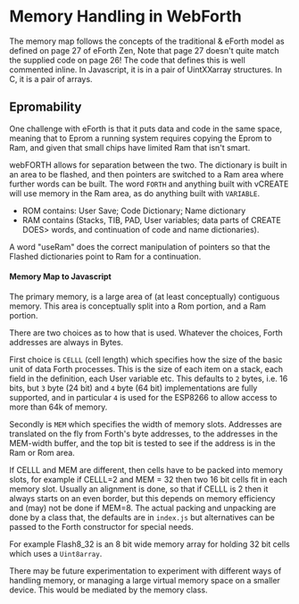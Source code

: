 # Memory Handling in WebForth

The memory map follows the concepts of the traditional & eForth model as defined on page 27 of eForth Zen,
Note that page 27 doesn't quite match the supplied code on page 26!
The code that defines this is well commented inline.
In Javascript, it is in a pair of UintXXarray structures. In C, it is a pair of arrays.

## Epromability
One challenge with eForth is that it puts data and code in the same space,
meaning that to Eprom a running system requires copying the Eprom to Ram,
and given that small chips have limited Ram that isn't smart.

webFORTH allows for separation between the two. The dictionary is built in an area to be flashed,
and then pointers are switched to a Ram area where further words can be built. The word `FORTH` and
anything built with vCREATE will use memory in the Ram area, as do anything built with `VARIABLE`.

* ROM contains: User Save; Code Dictionary; Name dictionary
* RAM contains (Stacks, TIB, PAD, User variables; data parts of CREATE DOES> words, and continuation of code and name dictionaries).

A word "useRam" does the correct manipulation of pointers
so that the Flashed dictionaries point to Ram for a continuation.

#### Memory Map to Javascript
The primary memory, is a large area of (at least conceptually) contiguous memory.
This area is conceptually split into a Rom portion, and a Ram portion.

There are two choices as to how that is used.
Whatever the choices, Forth addresses are always in Bytes.

First choice is `CELLL` (cell length) which specifies how the size of the basic unit of data Forth processes.
This is the size of each item on a stack, each field in the definition, each User variable etc.
This defaults to `2` bytes, i.e. 16 bits, but `3` byte (24 bit) and `4` byte (64 bit) implementations
are fully supported, and in particular `4` is used for the ESP8266 to allow access to more than 64k of memory.

Secondly is `MEM` which specifies the width of memory slots.
Addresses are translated on the fly from Forth's byte addresses, to the addresses in the MEM-width buffer,
and the top bit is tested to see if the address is in the Ram or Rom area.

If CELLL and MEM are different, then cells have to be packed into memory slots,
for example if CELLL=2 and MEM = 32 then two 16 bit cells fit in each memory slot.
Usually an alignment is done, so that if CELLL is 2 then it always starts on an even border,
but this depends on memory efficiency and (may) not be done if MEM=8.
The actual packing and unpacking are done by a class that, the defaults are in `index.js`
but alternatives can be passed to the Forth constructor for special needs.

For example Flash8_32 is an 8 bit wide memory array for holding 32 bit cells which uses a `Uint8array`.

There may be future experimentation to experiment with different ways of handling memory,
or managing a large virtual memory space on a smaller device.
This would be mediated by the memory class.
